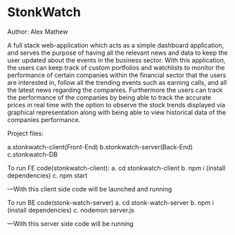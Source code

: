 # StonkWatch
Author: Alex Mathew

A full stack web-application which acts as a simple dashboard application, and serves the purpose of having all the relevant news and data to keep the user updated about the events in the business sector. With this application, the users can keep track of custom portfolios and watchlists to monitor the performance of certain companies within the financial sector that the users are interested in, follow all the trending events such as earning calls, and all the latest news regarding the companies. Furthermore the users can track the performance of the companies by being able to track the accurate prices in real time with the option to observe the stock trends displayed via graphical representation along with being able to view historical data of the companies performance.

Project files:

a.stonkwatch-client(Front-End)
b.stonkwatch-server(Back-End)
c.stonkwatch-DB

To run FE code(stonkwatch-client):
a. cd stonkwatch-client
b. npm i (install dependencies)
c. npm start 

—With this client side code will be launched and running

To run BE code(stonk-watch-server)
a. cd stonk-watch-server
b. npm i (install dependencies)
c. nodemon server.js

—With this server side code will be running

